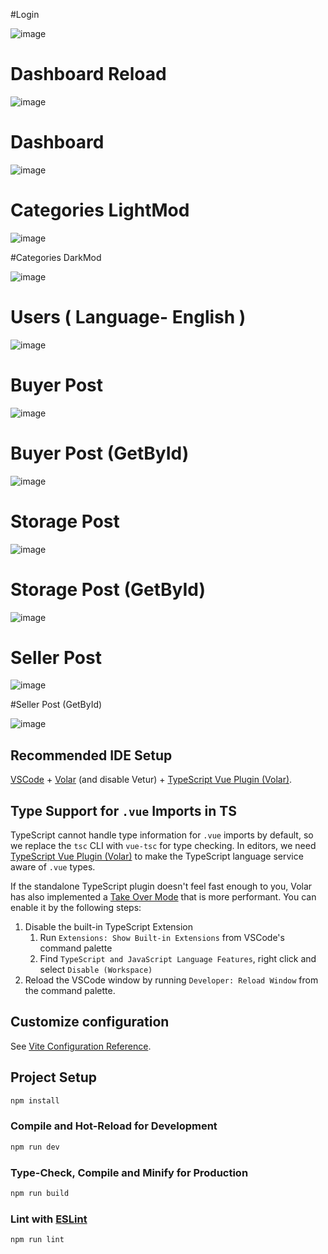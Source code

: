 
#Login

![image](https://github.com/greensaleuz/greensale-adminpanel/assets/121451433/f935521c-9a27-4622-b0ae-6f8b87c90928)

# Dashboard Reload 

![image](https://github.com/greensaleuz/greensale-adminpanel/assets/121451433/62139eea-916d-411d-83a5-7bcf51cc72a5)

# Dashboard

![image](https://github.com/greensaleuz/greensale-adminpanel/assets/121451433/040dd362-5c23-4d9f-8241-626d64ad234a)

# Categories LightMod

![image](https://github.com/greensaleuz/greensale-adminpanel/assets/121451433/bbfbf56a-d5b4-4bf2-a73b-cf1b7c521ae5)

#Categories DarkMod

![image](https://github.com/greensaleuz/greensale-adminpanel/assets/121451433/e4eebfe1-8ad4-4d99-acc7-fdd178a710f9)

# Users ( Language- English )

![image](https://github.com/greensaleuz/greensale-adminpanel/assets/121451433/3e615c27-240b-4dd9-b3c0-ded1cf0168af)

# Buyer Post 

![image](https://github.com/greensaleuz/greensale-adminpanel/assets/121451433/2cf1e104-5059-4fb5-a0dc-6db778cfd814)

# Buyer Post (GetById)

![image](https://github.com/greensaleuz/greensale-adminpanel/assets/121451433/e00c20b0-ccae-4669-8f64-a99f7ca4342a)

# Storage Post

![image](https://github.com/greensaleuz/greensale-adminpanel/assets/121451433/a15913ec-24d0-45ec-a9d0-f2a495d06d37)

# Storage Post (GetById)

![image](https://github.com/greensaleuz/greensale-adminpanel/assets/121451433/8cb0094a-0caa-461a-8d31-bd06941e18a3)

# Seller Post 

![image](https://github.com/greensaleuz/greensale-adminpanel/assets/121451433/e6c942a4-1e99-4c34-b2a8-be16774a3b95)

#Seller Post (GetById)

![image](https://github.com/greensaleuz/greensale-adminpanel/assets/121451433/db324374-0b2f-4a38-a74b-4e9939dd3c49)






































## Recommended IDE Setup

[VSCode](https://code.visualstudio.com/) + [Volar](https://marketplace.visualstudio.com/items?itemName=Vue.volar) (and disable Vetur) + [TypeScript Vue Plugin (Volar)](https://marketplace.visualstudio.com/items?itemName=Vue.vscode-typescript-vue-plugin).

## Type Support for `.vue` Imports in TS

TypeScript cannot handle type information for `.vue` imports by default, so we replace the `tsc` CLI with `vue-tsc` for type checking. In editors, we need [TypeScript Vue Plugin (Volar)](https://marketplace.visualstudio.com/items?itemName=Vue.vscode-typescript-vue-plugin) to make the TypeScript language service aware of `.vue` types.

If the standalone TypeScript plugin doesn't feel fast enough to you, Volar has also implemented a [Take Over Mode](https://github.com/johnsoncodehk/volar/discussions/471#discussioncomment-1361669) that is more performant. You can enable it by the following steps:

1. Disable the built-in TypeScript Extension
    1) Run `Extensions: Show Built-in Extensions` from VSCode's command palette
    2) Find `TypeScript and JavaScript Language Features`, right click and select `Disable (Workspace)`
2. Reload the VSCode window by running `Developer: Reload Window` from the command palette.

## Customize configuration

See [Vite Configuration Reference](https://vitejs.dev/config/).

## Project Setup

```sh
npm install
```

### Compile and Hot-Reload for Development

```sh
npm run dev
```

### Type-Check, Compile and Minify for Production

```sh
npm run build
```

### Lint with [ESLint](https://eslint.org/)

```sh
npm run lint
```
